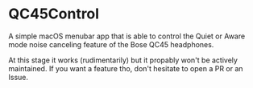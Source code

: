 # QC45Control
A simple macOS menubar app that is able to control the Quiet or Aware mode noise canceling feature of the Bose QC45 headphones.

At this stage it works (rudimentarily) but it propably won't be actively maintained.
If you want a feature tho, don't hesitate to open a PR or an Issue.
